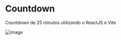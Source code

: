 # Countdown
Countdown de 25 minutos utilizando o ReactJS e Vite


![image](https://user-images.githubusercontent.com/43714035/156181864-aed5ab11-3189-4fcf-b410-f3eb08c649a3.png)
